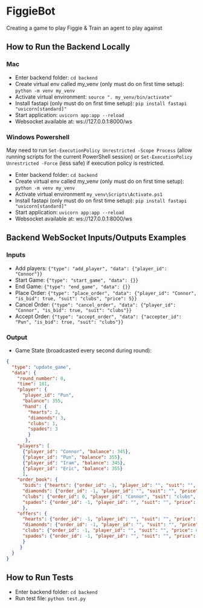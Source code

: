 # FiggieBot

Creating a game to play Figgie &amp; Train an agent to play against

## How to Run the Backend Locally

### Mac

- Enter backend folder: `cd backend`
- Create virtual env called my_venv (only must do on first time setup): `python -m venv my_venv`
- Activate virtual environment: `source ". my_venv/bin/activate"`
- Install fastapi (only must do on first time setup): `pip install fastapi "uvicorn[standard]"`
- Start application: `uvicorn app:app --reload`
- Websocket available at: ws://127.0.0.1:8000/ws

### Windows Powershell

May need to run `Set-ExecutionPolicy Unrestricted -Scope Process` (allow running scripts for the current PowerShell session) or `Set-ExecutionPolicy Unrestricted -Force` (less safe) if execution policy is restricted.

- Enter backend folder: `cd backend`
- Create virtual env called my_venv (only must do on first time setup): `python -m venv my_venv`
- Activate virtual environment `my_venv\Scripts\Activate.ps1`
- Install fastapi (only must do on first time setup): `pip install fastapi "uvicorn[standard]"`
- Start application: `uvicorn app:app --reload`
- Websocket available at: ws://127.0.0.1:8000/ws

## Backend WebSocket Inputs/Outputs Examples

### Inputs

- Add players: `{"type": "add_player", "data": {"player_id": "Connor"}}`
- Start Game: `{"type": "start_game", "data": {}}`
- End Game: `{"type": "end_game", "data": {}}`
- Place Order: `{"type": "place_order", "data": {"player_id": "Connor", "is_bid": true, "suit": "clubs", "price": 5}}`
- Cancel Order: `{"type": "cancel_order", "data": {"player_id": "Connor", "is_bid": true, "suit": "clubs"}}`
- Accept Order: `{"type": "accept_order", "data": {"accepter_id": "Pun", "is_bid": true, "suit": "clubs"}}`

### Output

- Game State (broadcasted every second during round):

```json
{
  "type": "update_game",
  "data": {
    "round_number": 0,
    "time": 181,
    "player": {
      "player_id": "Pun",
      "balance": 355,
      "hand": {
        "hearts": 2,
        "diamonds": 3,
        "clubs": 1,
        "spades": 3
        }
       },
    "players": [
      {"player_id": "Connor", "balance": 345},
      {"player_id": "Pun", "balance": 355},
      {"player_id": "Iram", "balance": 345},
      {"player_id": "Eric", "balance": 355}
      ],
    "order_book": {
      "bids": {"hearts": {"order_id": -1, "player_id": "", "suit": "", "price": 0},
      "diamonds": {"order_id": -1, "player_id": "", "suit": "", "price": 0},
      "clubs": {"order_id": 0, "player_id": "Connor", "suit": "clubs", "price": 5},
      "spades": {"order_id": -1, "player_id": "", "suit": "", "price": 0}
      },
    "offers": {
      "hearts": {"order_id": -1, "player_id": "", "suit": "", "price": 0},
      "diamonds": {"order_id": -1, "player_id": "", "suit": "", "price": 0},
      "clubs": {"order_id": -1, "player_id": "", "suit": "", "price": 0},
      "spades": {"order_id": -1, "player_id": "", "suit": "", "price": 0}
      }
     }
  }
}
```

## How to Run Tests

- Enter backend folder: `cd backend`
- Run test file: `python test.py`
